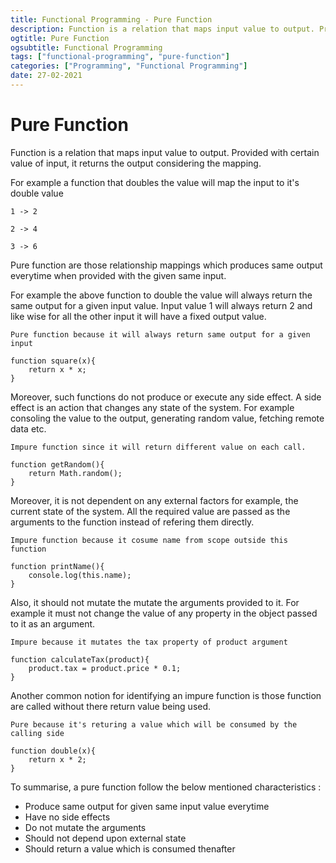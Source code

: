 ```yaml
---
title: Functional Programming - Pure Function
description: Function is a relation that maps input value to output. Provided with certain value of input, it returns the output considering the mapping.
ogtitle: Pure Function
ogsubtitle: Functional Programming
tags: ["functional-programming", "pure-function"]
categories: ["Programming", "Functional Programming"]
date: 27-02-2021
---
```


# Pure Function

Function is a relation that maps input value to output. Provided with certain value of input, it returns the output considering the mapping.

For example a function that doubles the value will map the input to it's double value

`1 -> 2`

`2 -> 4`

`3 -> 6`

Pure function are those relationship mappings which produces same output everytime when provided with the given same input.

For example the above function to double the value will always return the same output for a given input value. Input value 1 will always return 2 and like wise for all the other input it will have a fixed output value.

```
Pure function because it will always return same output for a given input

function square(x){
    return x * x;
}
```

Moreover, such functions do not produce or execute any side effect. A side effect is an action that changes any state of the system. For example consoling the value to the output, generating random value, fetching remote data etc.

```
Impure function since it will return different value on each call.

function getRandom(){
    return Math.random();
}
```

Moreover, it is not dependent on any external factors for example, the current state of the system. All the required value are passed as the arguments to the function instead of refering them directly.

```
Impure function because it cosume name from scope outside this function

function printName(){
    console.log(this.name);
}
```

Also, it should not mutate the mutate the arguments provided to it. For example it must not change the value of any property in the object passed to it as an argument.

```
Impure because it mutates the tax property of product argument

function calculateTax(product){
    product.tax = product.price * 0.1;
}
```

Another common notion for identifying an impure function is those function are called without there return value being used.

```
Pure because it's returing a value which will be consumed by the calling side

function double(x){
    return x * 2;
}
```

To summarise, a pure function follow the below mentioned characteristics :

- Produce same output for given same input value everytime
- Have no side effects
- Do not mutate the arguments
- Should not depend upon external state
- Should return a value which is consumed thenafter
